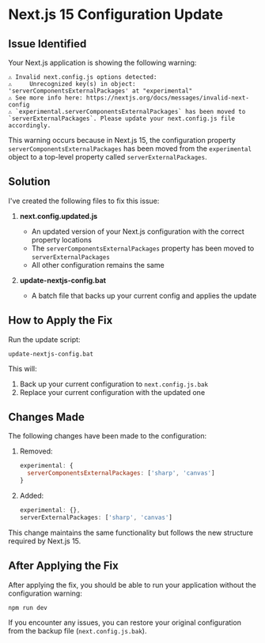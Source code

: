 # Next.js 15 Configuration Update

## Issue Identified

Your Next.js application is showing the following warning:

```
⚠ Invalid next.config.js options detected: 
⚠     Unrecognized key(s) in object: 'serverComponentsExternalPackages' at "experimental"
⚠ See more info here: https://nextjs.org/docs/messages/invalid-next-config
⚠ `experimental.serverComponentsExternalPackages` has been moved to `serverExternalPackages`. Please update your next.config.js file accordingly.
```

This warning occurs because in Next.js 15, the configuration property `serverComponentsExternalPackages` has been moved from the `experimental` object to a top-level property called `serverExternalPackages`.

## Solution

I've created the following files to fix this issue:

1. **next.config.updated.js**
   - An updated version of your Next.js configuration with the correct property locations
   - The `serverComponentsExternalPackages` property has been moved to `serverExternalPackages`
   - All other configuration remains the same

2. **update-nextjs-config.bat**
   - A batch file that backs up your current config and applies the update

## How to Apply the Fix

Run the update script:

```
update-nextjs-config.bat
```

This will:
1. Back up your current configuration to `next.config.js.bak`
2. Replace your current configuration with the updated one

## Changes Made

The following changes have been made to the configuration:

1. Removed: 
   ```javascript
   experimental: {
     serverComponentsExternalPackages: ['sharp', 'canvas']
   }
   ```

2. Added:
   ```javascript
   experimental: {},
   serverExternalPackages: ['sharp', 'canvas']
   ```

This change maintains the same functionality but follows the new structure required by Next.js 15.

## After Applying the Fix

After applying the fix, you should be able to run your application without the configuration warning:

```
npm run dev
```

If you encounter any issues, you can restore your original configuration from the backup file (`next.config.js.bak`).